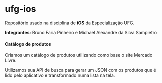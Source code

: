 # ufg-ios
Repositório usado na disciplina de **iOS** da Especialização UFG.

**Integrantes:** Bruno Faria Pinheiro e Michael Alexandre da Silva Sampietro

#### Catálogo de produtos

Criamos um catálogo de produtos utilizando como base o site Mercado Livre. 

Utilizamos sua API de busca para gerar um JSON com os produtos que é lido pelo aplicativo e transformado numa lista na tela.
